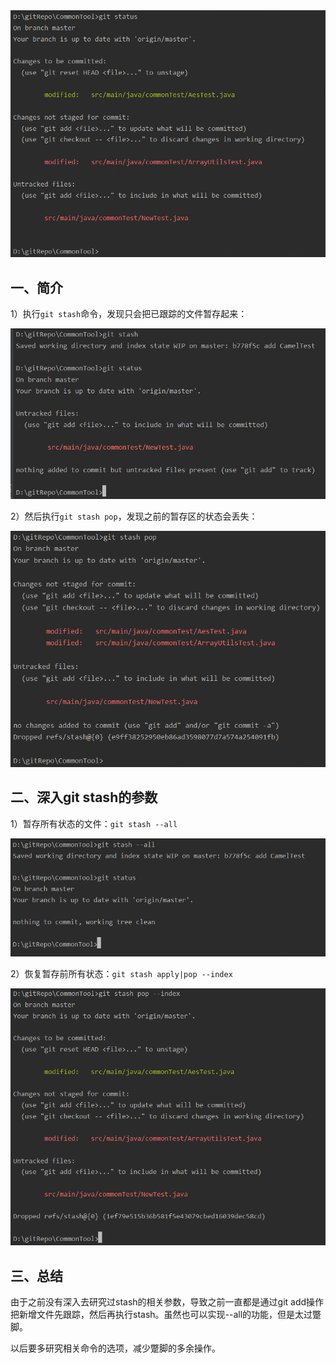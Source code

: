 <!-- date: 2020.03.11 11:53 -->
<img title="" src="pic/1240-20210115033558432.png" alt="初始状态" style="zoom: 100%;" data-align="center" width="631">

## 一、简介

1）执行`git stash`命令，发现只会把已跟踪的文件暂存起来：

<img title="" src="pic/1240-20210115033558462.png" alt="执行git stash" style="zoom: 100%;" data-align="center" width="660">

2）然后执行`git stash pop`，发现之前的暂存区的状态会丢失：

<img title="" src="pic/1240-20210115033558476.png" alt="执行git stash pop" style="zoom: 100%;" data-align="center" width="671">

## 二、深入git stash的参数

1）暂存所有状态的文件：`git stash --all`

<img title="" src="pic/1240-20210115033558484.png" alt="git stash --all" style="zoom: 100%;" data-align="center" width="667">

2）恢复暂存前所有状态：`git stash apply|pop --index`

<img title="" src="pic/1240-20210115033558463.png" alt="git stash pop --index" style="zoom: 100%;" data-align="center" width="677">

## 三、总结

由于之前没有深入去研究过stash的相关参数，导致之前一直都是通过git add操作把新增文件先跟踪，然后再执行stash。虽然也可以实现--all的功能，但是太过蹩脚。

以后要多研究相关命令的选项，减少蹩脚的多余操作。